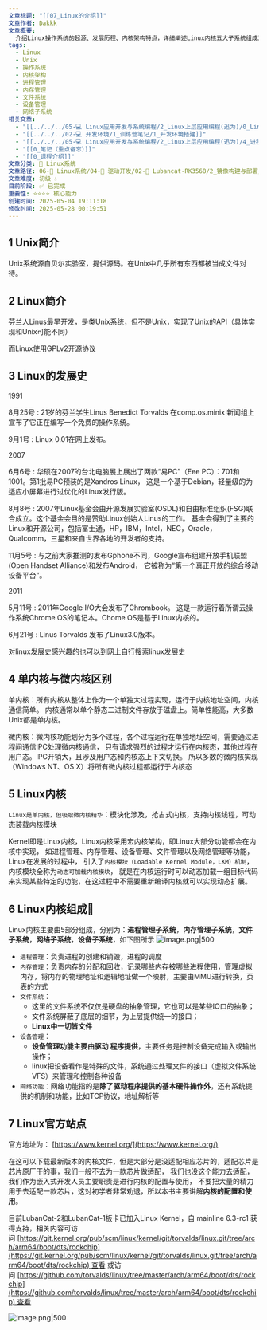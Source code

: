 ```yaml
---
文章标题: "[[07_Linux的介绍]]"
文章作者: Dakkk
文章概要: |
  介绍Linux操作系统的起源、发展历程、内核架构特点，详细阐述Linux内核五大子系统组成及其功能，说明Linux采用单内核但融合微内核优势的设计理念。
tags:
  - Linux
  - Unix
  - 操作系统
  - 内核架构
  - 进程管理
  - 内存管理
  - 文件系统
  - 设备管理
  - 网络子系统
相关文章:
  - "[[../../../05-💻 Linux应用开发与系统编程/2_Linux上层应用编程(迅为)/0_Linux系统编程]]"
  - "[[../../../02-💻 开发环境/1_训练营笔记/1_开发环境搭建]]"
  - "[[../../../05-💻 Linux应用开发与系统编程/2_Linux上层应用编程(迅为)/4_进程基础]]"
  - "[[0_笔记（重点备忘）]]"
  - "[[0_课程介绍]]"
文章分类: 🐧 Linux系统
文章路径: 06-🐧 Linux系统/04-🔌 驱动开发/02-💾 Lubancat-RK3568/2_镜像构建与部署/07_Linux的介绍.md
文章难度: 初级 💧
目前阶段: ✅ 已完成
重要性: ⭐⭐⭐⭐ 核心能力
创建时间: 2025-05-04 19:11:18
修改时间: 2025-05-28 00:19:51
---
```


## 1 Unix简介

Unix系统源自贝尔实验室，提供源码。在Unix中几乎所有东西都被当成文件对待。
## 2 Linux简介

芬兰人Linus最早开发，是类Unix系统，但不是Unix，实现了Unix的API（具体实现和Unix可能不同）

而Linux使用GPLv2开源协议
## 3 Linux的发展史

1991

8月25号 : 21岁的芬兰学生Linus Benedict Torvalds 在comp.os.minix 新闻组上宣布了它正在编写一个免费的操作系统。

9月1号 : Linux 0.01在网上发布。

2007

6月6号 : 华硕在2007的台北电脑展上展出了两款“易PC”（Eee PC）：701和1001。第1批易PC预装的是Xandros Linux， 这是一个基于Debian，轻量级的为适应小屏幕进行过优化的Linux发行版。

8月8号 : 2007年Linux基金会由开源发展实验室(OSDL)和自由标准组织(FSG)联合成立。这个基金会目的是赞助Linux创始人Linus的工作。 基金会得到了主要的Linux和开源公司，包括富士通，HP，IBM，Intel，NEC，Oracle，Qualcomm，三星和来自世界各地的开发者的支持。

11月5号 : 与之前大家推测的发布Gphone不同，Google宣布组建开放手机联盟(Open Handset Alliance)和发布Android， 它被称为“第一个真正开放的综合移动设备平台”。

2011

5月11号 : 2011年Google I/O大会发布了Chrombook。 这是一款运行着所谓云操作系统Chrome OS的笔记本。Chome OS是基于Linux内核的。

6月21号 : Linus Torvalds 发布了Linux3.0版本。

对linux发展史感兴趣的也可以到网上自行搜索linux发展史
## 4 单内核与微内核区别

单内核：所有内核从整体上作为一个单独大过程实现，运行于内核地址空间，内核通信简单。 内核通常以单个静态二进制文件存放于磁盘上。简单性能高，大多数Unix都是单内核。

微内核：微内核功能划分为多个过程，各个过程运行在单独地址空间，需要通过进程间通信IPC处理微内核通信， 只有请求强烈的过程才运行在内核态，其他过程在用户态。IPC开销大，且涉及用户态和内核态上下文切换。 所以多数的微内核实现（Windows NT、OS X）将所有微内核过程都运行于内核态
## 5 Linux内核

`Linux是单内核，但吸取微内核精华`：模块化涉及，抢占式内核，支持内核线程，可动态装载内核模块

Kernel即是Linux内核，Linux内核采用宏内核架构，即Linux大部分功能都会在内核中实现， 如进程管理、内存管理、设备管理、文件管理以及网络管理等功能，Linux在发展的过程中， 引入了`内核模块（Loadable Kernel Module，LKM）机制`，内核模块全称为`动态可加载内核模块`， 就是在内核运行时可以动态加载一组目标代码来实现某些特定的功能，在这过程中不需要重新编译内核就可以实现动态扩展。
## 6 Linux内核组成📕

Linux内核主要由5部分组成，分别为：**进程管理子系统**，**内存管理子系统**，**文件子系统**，**网络子系统**，**设备子系统**，如下图所示
![image.png|500](https://my-obsidian-image.oss-cn-guangzhou.aliyuncs.com/2025/05/57933f2a84bb964befc6ed225c0bb119.png)

- `进程管理`：负责进程的创建和销毁，进程的调度
- `内存管理`：负责内存的分配和回收，记录哪些内存被哪些进程使用，管理虚拟内存，将内存的物理地址和逻辑地址做一个映射，主要由MMU进行转换，页表的方式
- `文件系统`：
	- 这里的文件系统不仅仅是硬盘的抽象管理，它也可以是某些IO口的抽象；
	- 文件系统屏蔽了底层的细节，为上层提供统一的接口；
	- **Linux中一切皆文件**
- `设备管理`：
	- **设备管理功能主要由驱动 程序提供**，主要任务是控制设备完成输入或输出操作；
	- linux把设备看作是特殊的文件，系统通过处理文件的接口（虚拟文件系统VFS）来管理和控制各种设备
- `网络功能`：网络功能指的是**除了驱动程序提供的基本硬件操作外**，还有系统提供的机制和功能，比如TCP协议，地址解析等
## 7 Linux官方站点

官方地址为： [https://www.kernel.org/](https://www.kernel.org/)

在这可以下载最新版本的内核文件，但是大部分是没适配相应芯片的，适配芯片是芯片原厂干的事，我们一般不去为一款芯片做适配， 我们也没这个能力去适配，我们作为嵌入式开发人员主要职责是进行内核的配置与使用， 不要把大量的精力用于去适配一款芯片，这对初学者非常劝退，所以本书主要讲解**内核的配置和使用**。

目前LubanCat-2和LubanCat-1板卡已加入Linux Kernel，自 mainline 6.3-rc1 获得支持，相关内容可访问 [https://git.kernel.org/pub/scm/linux/kernel/git/torvalds/linux.git/tree/arch/arm64/boot/dts/rockchip](https://git.kernel.org/pub/scm/linux/kernel/git/torvalds/linux.git/tree/arch/arm64/boot/dts/rockchip) 查看 或访问 [https://github.com/torvalds/linux/tree/master/arch/arm64/boot/dts/rockchip](https://github.com/torvalds/linux/tree/master/arch/arm64/boot/dts/rockchip) 查看

![image.png|500](https://my-obsidian-image.oss-cn-guangzhou.aliyuncs.com/2025/05/c501397713f90b677881f4de15c27c9b.png)
